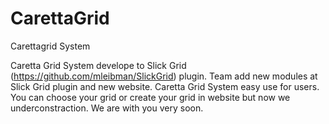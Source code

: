 # CarettaGrid
Carettagrid System

Caretta Grid System develope to Slick Grid (https://github.com/mleibman/SlickGrid) plugin. Team add new modules at Slick Grid plugin and new website. Caretta Grid System easy use for users. You can choose your grid or create your grid in website but now we underconstraction. We are with you very soon.
